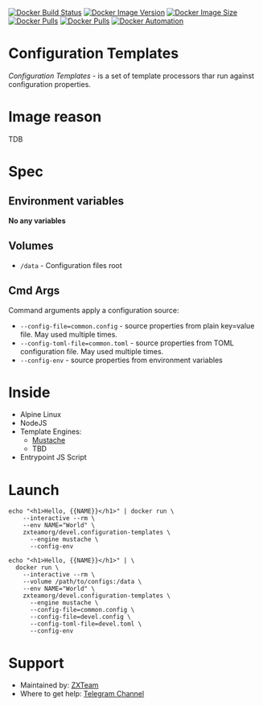 [![Docker Build Status](https://img.shields.io/docker/cloud/build/zxteamorg/devel.configuration-templates?label=Build%20Status)](https://hub.docker.com/r/zxteamorg/devel.configuration-templates/builds)
[![Docker Image Version](https://img.shields.io/docker/v/zxteamorg/devel.configuration-templates?sort=date&label=Version)](https://hub.docker.com/r/zxteamorg/devel.configuration-templates/tags)
[![Docker Image Size](https://img.shields.io/docker/image-size/zxteamorg/devel.configuration-templates?label=Image%20Size)](https://hub.docker.com/r/zxteamorg/devel.configuration-templates/tags)
[![Docker Pulls](https://img.shields.io/docker/pulls/zxteamorg/devel.configuration-templates?label=Pulls)](https://hub.docker.com/r/zxteamorg/devel.configuration-templates)
[![Docker Pulls](https://img.shields.io/docker/stars/zxteamorg/devel.configuration-templates?label=Docker%20Stars)](https://hub.docker.com/r/zxteamorg/devel.configuration-templates)
[![Docker Automation](https://img.shields.io/docker/cloud/automated/zxteamorg/devel.configuration-templates?label=Docker%20Automation)](https://hub.docker.com/r/zxteamorg/devel.configuration-templates/builds)

# Configuration Templates

*Configuration Templates* - is a set of template processors thar run against configuration properties.

# Image reason

TDB

# Spec

## Environment variables

**No any variables**

## Volumes

* `/data` - Configuration files root

## Cmd Args

Command arguments apply a configuration source:

* `--config-file=common.config` - source properties from plain key=value file. May used multiple times.
* `--config-toml-file=common.toml` - source properties from TOML configuration file. May used multiple times.
* `--config-env` - source properties from environment variables

# Inside


* Alpine Linux
* NodeJS
* Template Engines:
	* [Mustache](https://mustache.github.io/)
	* TBD
* Entrypoint JS Script

# Launch

```shell
echo "<h1>Hello, {{NAME}}</h1>" | docker run \
    --interactive --rm \
    --env NAME="World" \
    zxteamorg/devel.configuration-templates \
      --engine mustache \
      --config-env
```


```shell
echo "<h1>Hello, {{NAME}}</h1>" | \
  docker run \
    --interactive --rm \
    --volume /path/to/configs:/data \
    --env NAME="World" \
    zxteamorg/devel.configuration-templates \
      --engine mustache \
      --config-file=common.config \
      --config-file=devel.config \
      --config-toml-file=devel.toml \
      --config-env
```

# Support

* Maintained by: [ZXTeam](https://zxteam.org)
* Where to get help: [Telegram Channel](https://t.me/zxteamorg)

